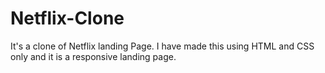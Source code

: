 # Netflix-Clone
It's a clone of Netflix landing Page. I have made this using HTML and CSS only and it is a responsive landing page.
